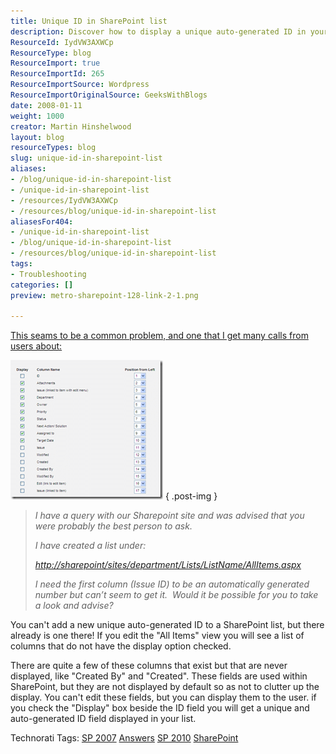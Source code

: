 ```yaml
---
title: Unique ID in SharePoint list
description: Discover how to display a unique auto-generated ID in your SharePoint list effortlessly. Enhance your SharePoint experience with this essential guide!
ResourceId: IydVW3AXWCp
ResourceType: blog
ResourceImport: true
ResourceImportId: 265
ResourceImportSource: Wordpress
ResourceImportOriginalSource: GeeksWithBlogs
date: 2008-01-11
weight: 1000
creator: Martin Hinshelwood
layout: blog
resourceTypes: blog
slug: unique-id-in-sharepoint-list
aliases:
- /blog/unique-id-in-sharepoint-list
- /unique-id-in-sharepoint-list
- /resources/IydVW3AXWCp
- /resources/blog/unique-id-in-sharepoint-list
aliasesFor404:
- /unique-id-in-sharepoint-list
- /blog/unique-id-in-sharepoint-list
- /resources/blog/unique-id-in-sharepoint-list
tags:
- Troubleshooting
categories: []
preview: metro-sharepoint-128-link-2-1.png

---
```

[This seams to be a common problem, and one that I get many calls from users about:](http://blog.hinshelwood.com/files/2011/05/GWB-WindowsLiveWriter-UniqueIDinSharePointlist_7B3D-image_2.png)

![image](images/UniqueIDinSharePointlist_7B3D-image_thumb-1-2.png)
{ .post-img }

> _I have a query with our Sharepoint site and was advised that you were probably the best person to ask._
>
> _I have created a list under:_
>
> [_http://sharepoint/sites/department/Lists/ListName/AllItems.aspx_](http://sharepoint/sites/department/Lists/ListName/AllItems.aspx)
>
> _I need the first column (Issue ID) to be an automatically generated number but can’t seem to get it.  Would it be possible for you to take a look and advise?_

You can't add a new unique auto-generated ID to a SharePoint list, but there already is one there! If you edit the "All Items" view you will see a list of columns that do not have the display option checked.

There are quite a few of these columns that exist but that are never displayed, like "Created By" and "Created". These fields are used within SharePoint, but they are not displayed by default so as not to clutter up the display. You can't edit these fields, but you can display them to the user. if you check the "Display" box beside the ID field you will get a unique and auto-generated ID field displayed in your list.

Technorati Tags: [SP 2007](http://technorati.com/tags/SP+2007) [Answers](http://technorati.com/tags/Answers) [SP 2010](http://technorati.com/tags/SP+2010) [SharePoint](http://technorati.com/tags/SharePoint)
